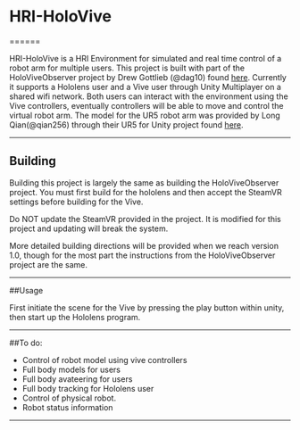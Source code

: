 ﻿# HRI-HoloVive
======

HRI-HoloVive is a HRI Environment for simulated and real time control of a robot arm for multiple users. This project is built with part of the HoloViveObserver project by Drew Gottlieb (@dag10) found [here](https://github.com/dag10/HoloViveObserver). Currently it supports a Hololens user and a Vive user through Unity Multiplayer on a shared wifi network.  Both users can interact with the environment using the Vive controllers, eventually controllers will be able to move and control the virtual robot arm. 
 The model for the UR5 robot arm was provided by Long Qian(@qian256) through their UR5 for Unity project found [here](https://github.com/qian256/ur5_unity).

---
## Building
Building this project is largely the same as building the HoloViveObserver project. You must first build for the hololens and then accept the SteamVR settings before building for the Vive. 

Do NOT update the SteamVR provided in the project. It is modified for this project and updating will break the system.

More detailed building directions will be provided when we reach version 1.0, though for the most part the instructions from the HoloViveObserver project are the same. 

---
##Usage

First initiate the scene for the Vive by pressing the play button within unity, then start up the Hololens program. 

---
##To do:

 - Control of robot model using vive controllers
 - Full body models for users
 - Full body avateering for users
 - Full body tracking for Hololens user
 - Control of physical robot.  
 - Robot status information

---
 


